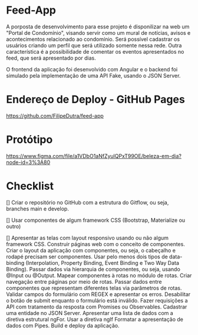 # Feed-App

A porposta de desenvolvimento para esse projeto é disponilizar na web um "Portal de Condomínio", visando servir como um mural de notícias, avisos e acontecimentos relacionado ao condomínio. Será possível cadastrar os usuários criando um perfil que será utilizado somente nessa rede. Outra característica é a possibilidade de comentar os eventos apresentados no feed, que será apresentado por dias.

O frontend da aplicação foi desenvolvido com Angular e o backend foi simulado pela implementação de uma API Fake, usando o JSON Server.

# Endereço de Deploy - GitHub Pages
https://github.com/FilipeDutra/feed-app

# Protótipo
https://www.figma.com/file/a1VDbO1aNfZyulQPxT99OE/beleza-em-dia?node-id=3%3A80

# Checklist
[] Criar o repositório no GitHub com a estrutura do Gitflow, ou seja, branches main e develop.

[] Usar componentes de algum framework CSS (Bootstrap, Materialize ou outro)

[] Apresentar as telas com layout responsivo usando ou não algum framework CSS.
 Construir páginas web com o conceito de componentes.
 Criar o layout da aplicação com componentes, ou seja, o cabeçalho e rodapé precisam ser componentes.
 Usar pelo menos dois tipos de data-binding (Interpolation, Property Binding, Event Binding e Two Way Data Binding).
 Passar dados via hierarquia de componentes, ou seja, usando @Input ou @Output.
 Mapear componentes à rotas no módulo de rotas.
 Criar navegação entre páginas por meio de rotas.
 Passar dados entre componentes que representam diferentes telas via parâmetros de rotas.
 Validar campos do formulário com REGEX e apresentar os erros.
 Desabilitar o botão de submit enquanto o formulário está inválido.
 Fazer requisições a API com tratamento da resposta com Promises ou Observables.
 Cadastrar uma entidade no JSON Server.
 Apresentar uma lista de dados com a diretiva estrutural ngFor.
 Usar a diretiva ngIf
 Formatar a apresentação de dados com Pipes.
 Build e deploy da aplicação.


